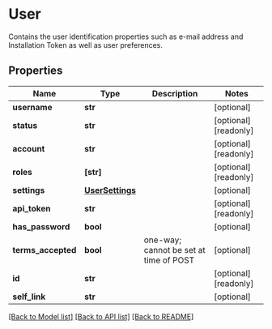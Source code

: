 # User

Contains the user identification properties such as e-mail address and Installation Token as well as user preferences.
## Properties
Name | Type | Description | Notes
------------ | ------------- | ------------- | -------------
**username** | **str** |  | [optional] 
**status** | **str** |  | [optional] [readonly] 
**account** | **str** |  | [optional] [readonly] 
**roles** | **[str]** |  | [optional] [readonly] 
**settings** | [**UserSettings**](UserSettings.md) |  | [optional] 
**api_token** | **str** |  | [optional] [readonly] 
**has_password** | **bool** |  | [optional] 
**terms_accepted** | **bool** | one-way; cannot be set at time of POST | [optional] 
**id** | **str** |  | [optional] [readonly] 
**self_link** | **str** |  | [optional] 

[[Back to Model list]](../README.md#documentation-for-models) [[Back to API list]](../README.md#documentation-for-api-endpoints) [[Back to README]](../README.md)


